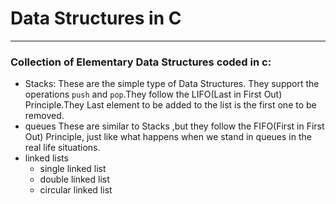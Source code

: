 # Data Structures in C
---
### Collection of Elementary Data Structures coded in c:
 - Stacks:
 	These are the simple type of Data Structures. They support the operations `push` and `pop`.They follow the LIFO(Last in First Out) Principle.They Last element to be added to the list is the first one to be removed.
 - queues
 	These are similar to Stacks ,but they follow the FIFO(First in First Out) Principle, just like what happens when we stand in queues in the real life situations.
 - linked lists
    - single linked list 
    - double linked list 
    - circular linked list
